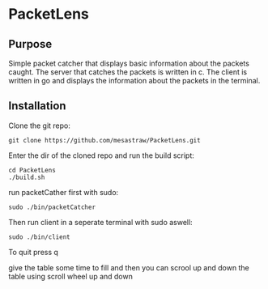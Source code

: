 # PacketLens

## Purpose

Simple packet catcher that displays basic information about the packets caught.
The server that catches the packets is written in c.
The client is written in go and displays the information about the packets in the terminal.

## Installation

Clone the git repo:
```
git clone https://github.com/mesastraw/PacketLens.git
```

Enter the dir of the cloned repo and run the build script:
``` 
cd PacketLens
./build.sh
```

run packetCather first with sudo:
```
sudo ./bin/packetCatcher
```

Then run client in a seperate terminal with sudo aswell:
```
sudo ./bin/client
```

To quit press q

give the table some time to fill and then you can scrool up and down the table using scroll wheel up and down
